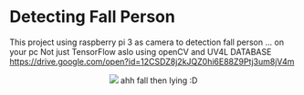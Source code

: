 # Detecting Fall Person
This project using raspberry pi 3 as camera to detection fall person ... on your pc
Not just TensorFlow aslo using openCV and UV4L 
DATABASE https://drive.google.com/open?id=12CSDZ8j2kJQZ0hi6E88Z9Ptj3um8jV4m
<div align="center">
  <img src="https://c3mu.github.io/OrtherImage/fall_Detection.png">
  ahh fall then lying :D
</div>
